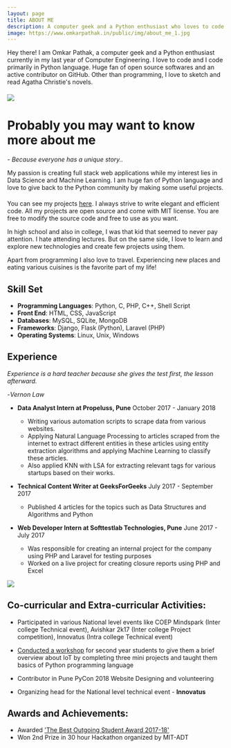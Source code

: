 ```yaml
---
layout: page
title: ABOUT ME
description: A computer geek and a Python enthusiast who loves to code. Huge fan of open source softwares and an active contributor on GitHub. Also love to sketch and read Agatha Christie's novels.
image: https://www.omkarpathak.in/public/img/about_me_1.jpg
---
```


<p class="message scroll-effect" style="margin-bottom: 20px;">
  Hey there! I am Omkar Pathak, a computer geek and a Python enthusiast currently in my last year of Computer Engineering. I love to code and I code primarily in Python language. Huge fan of open source softwares and an active contributor on GitHub. Other than programming, I love to sketch and read Agatha Christie's novels.
</p>

<div class="scroll-effect">
    <img src="{{ "public/img/about_me_1.jpg" | relative_url }}">
</div>

# Probably you may want to know more about me

*- Because everyone has a unique story..*

<p class="message scroll-effect" style="margin-bottom: 20px;">
  My passion is creating full stack web applications while my interest lies in Data Science and Machine Learning. I am huge fan of Python language and love to give back to the Python community by making some useful projects.
</p>

You can see my projects [here](/projects/). I always strive to write elegant and efficient code. All my projects are open source and come with MIT license. You are free to modify the source code and free to use as you want.

In high school and also in college, I was that kid that seemed to never pay attention. I hate attending lectures. But on the same side, I love to learn and explore new technologies and create few projects using them.

Apart from programming I also love to travel. Experiencing new places and eating various cuisines is the favorite part of my life!

<!-- Take an example of this website, my [previous website](old-website.omkarpathak.in) was built upon PHP and then I came to know about [Jekyll](https://jekyllrb.com/). Jekyll helped me create fabulous websites with faster load speeds and great ease. For personal websites and blogs, Jekyll is a great alternative to wordpress websites. -->

## Skill Set

- **Programming Languages**: Python, C, PHP, C++, Shell Script
- **Front End**: HTML, CSS, JavaScript
- **Databases**: MySQL, SQLite, MongoDB
- **Frameworks**: Django, Flask (Python), Laravel (PHP)
- **Operating Systems**: Linux, Unix, Windows

##   Experience

*Experience is a hard teacher because she gives the test first, the lesson afterward.*

-*Vernon Law*

* **Data Analyst Intern at Propeluss, Pune**
October 2017 - January 2018

  - Writing various automation scripts to scrape data from various websites.
  - Applying Natural Language Processing to articles scraped from the internet to extract different entities in these articles using entity extraction algorithms and applying Machine Learning to classify these articles.
  - Also applied KNN with LSA for extracting relevant tags for various startups based on their works.

* **Technical Content Writer at GeeksForGeeks**
July 2017 - September 2017

  - Published 4 articles for the topics such as Data Structures and Algorithms and Python

* **Web Developer Intern at Softtestlab Technologies, Pune**
June 2017 - July 2017

  - Was responsible for creating an internal project for the company using PHP and Laravel for testing purposes
  - Worked on a live project for creating closure reports using PHP and Excel

<div class="scroll-effect">
    <img src="{{ "public/img/about_me_3.jpg" | relative_url }}">
</div>

## Co-curricular and Extra-curricular Activities:

- Participated in various National level events like COEP Mindspark (Inter college Technical event), Avishkar 2k17 (Inter college Project competition), Innovatus (Intra college Technical event)

- [Conducted a workshop](https://www.omkarpathak.in/2017/01/10/iot-workshop/) for second year students to give them a brief overview about IoT by completing three mini projects and taught them basics of Python programming language

- Contributor in Pune PyCon 2018 Website Designing and volunteering

- Organizing head for the National level technical event - **Innovatus**


## Awards and Achievements:

- Awarded ['The Best Outgoing Student Award 2017-18'](/best-outgoing-student-award/)
- Won 2nd Prize in 30 hour Hackathon organized by MIT-ADT
